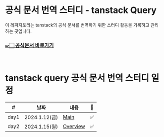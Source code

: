 # 공식 문서 번역 스터디 - tanstack Query

이 레파지토리는 tanstack의 공식 문서를 번역하기 위한 스터디 활동을 기록하고 관리하는 곳입니다. <br />

### [👉🏻 공식문서 바로가기](https://tanstack.com/query/latest)

<br />

# tanstack query 공식 문서 번역 스터디 일정

| #    | 날짜          | 내용                                     | 👀  |
| ---- | ------------- | ---------------------------------------- | --- |
| day1 | 2024.1.12(금) | [Main](0_Main/main.md)                   | ✅  |
| day2 | 2024.1.15(월) | [Overview](1_GettingStarted/overview.md) | ✅  |

